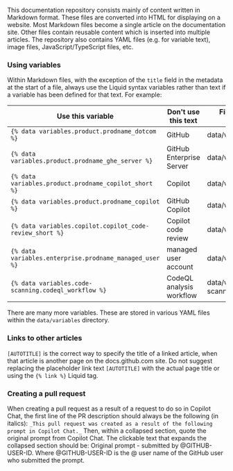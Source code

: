 This documentation repository consists mainly of content written in Markdown format. These files are converted into HTML for displaying on a website. Most Markdown files become a single article on the documentation site. Other files contain reusable content which is inserted into multiple articles. The repository also contains YAML files (e.g. for variable text), image files, JavaScript/TypeScript files, etc.

### Using variables

Within Markdown files, with the exception of the `title` field in the metadata at the start of a file, always use the Liquid syntax variables rather than text if a variable has been defined for that text. For example:

| Use this variable | Don't use this text | File where variable is defined |
| --- | --- | --- |
| `{% data variables.product.prodname_dotcom %}` | GitHub | data/variables/product.yml |
| `{% data variables.product.prodname_ghe_server %}` | GitHub Enterprise Server | data/variables/product.yml | 
| `{% data variables.product.prodname_copilot_short %}` | Copilot | data/variables/product.yml | 
| `{% data variables.product.prodname_copilot %}` | GitHub Copilot | data/variables/product.yml | 
| `{% data variables.copilot.copilot_code-review_short %}` | Copilot code review | data/variables/copilot.yml | 
| `{% data variables.enterprise.prodname_managed_user %}` | managed user account | data/variables/enterprise.yml | 
| `{% data variables.code-scanning.codeql_workflow %}` | CodeQL analysis workflow | data/variables/code-scanning.yml | 

There are many more variables. These are stored in various YAML files within the `data/variables` directory.

### Links to other articles

`[AUTOTITLE]` is the correct way to specify the title of a linked article, when that article is another page on the docs.github.com site. Do not suggest replacing the placeholder link text `[AUTOTITLE]` with the actual page title or using the `{% link %}` Liquid tag.

### Creating a pull request

When creating a pull request as a result of a request to do so in Copilot Chat, the first line of the PR description should always be the following (in italics): `_This pull request was created as a result of the following prompt in Copilot Chat._` Then, within a collapsed section, quote the original prompt from Copilot Chat. The clickable text that expands the collapsed section should be: Original prompt - submitted by @GITHUB-USER-ID. Where @GITHUB-USER-ID is the @ user name of the GitHub user who submitted the prompt. 

